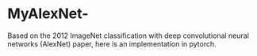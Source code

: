 # MyAlexNet-
Based on the 2012 ImageNet classification with deep convolutional neural networks (AlexNet) paper, here is an implementation in pytorch.
